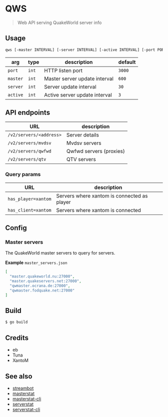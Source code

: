 # QWS

> Web API serving QuakeWorld server info

## Usage

```sh
qws [-master INTERVAL] [-server INTERVAL] [-active INTERVAL] [-port PORT]
```

| arg      | type  | description                   | default | 
|----------|-------|-------------------------------|---------|
| `port`   | `int` | HTTP listen port              | `3000`  |
| `master` | `int` | Master server update interval | `600`   |
| `server` | `int` | Server update interval        | `30`    |
| `active` | `int` | Active server update interval | `3`     |

## API endpoints

| URL                     | description             |  
|-------------------------|-------------------------|
| `/v2/servers/<address>` | Server details          |  
| `/v2/servers/mvdsv`     | Mvdsv servers           |  
| `/v2/servers/qwfwd`     | Qwfwd servers (proxies) |  
| `/v2/servers/qtv`       | QTV servers             |  

### Query params

| URL                 | description                                    |
|---------------------|------------------------------------------------|
| `has_player=xantom` | Servers where xantom is connected as player    |
| `has_client=xantom` | Servers where xantom is connected              |

## Config

### Master servers

The QuakeWorld master servers to query for servers.

**Example**
`master_servers.json`

```json
[
  "master.quakeworld.nu:27000",
  "master.quakeservers.net:27000",
  "qwmaster.ocrana.de:27000",
  "qwmaster.fodquake.net:27000"
]
```

## Build

```sh
$ go build
```

## Credits

* eb
* Tuna
* XantoM

## See also

* [streambot](https://github.com/vikpe/qw-streambot)
* [masterstat](https://github.com/vikpe/masterstat)
* [masterstat-cli](https://github.com/vikpe/masterstat-cli)
* [serverstat](https://github.com/vikpe/serverstat)
* [serverstat-cli](https://github.com/vikpe/serverstat-cli)
